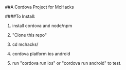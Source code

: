 ##A Cordova Project for McHacks

####To Install:

1. install cordova and node/npm

2. "Clone this repo"

3. cd mchacks/

4. cordova platform ios android

5. run "cordova run ios" or "cordova run android" to test.
